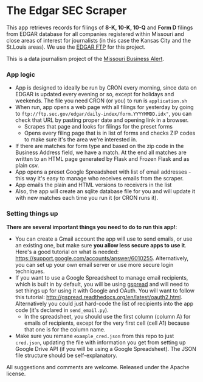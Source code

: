 # The Edgar SEC Scraper

This app retrieves records for filings of **8-K, 10-K, 10-Q** and **Form D** filings from EDGAR database for all companies registered within Missouri and close areas of interest for journalists (in this case the Kansas City and the St.Louis areas). We use the [EDGAR FTP](ftp://ftp.sec.gov/edgar) for this project.

This is a data journalism project of the [Missouri Business Alert](http://www.missouribusinessalert.com).

### App logic

* App is designed to ideally be run by CRON every morning, since data on EDGAR is updated every evening or so, except for holidays and weekends. The file you need CRON (or you) to run is ```application.sh```
* When run, app opens a web page with all filings for yesterday by going to ```ftp://ftp.sec.gov/edgar/daily-index/form.YYYYMMDD.idx"```, you can check that URL by pasting proper date and opening link in a browser.
  * Scrapes that page and looks for filings for the preset forms
  * Opens every filing page that is in list of forms and checks ZIP codes to make sure it's the area we're interested in.
* If there are matches for form type and based on the zip code in the Business Address field, we have a match. At the end all matches are written to an HTML page generated by Flask and Frozen Flask and as plain csv.
* App opens a preset Google Spreadsheet with list of email addresses - this way it's easy to manage who receives emails from the scraper.
* App emails the plain and HTML versions to receivers in the list
* Also, the app will create an sqlite database file for you and will update it with new matches each time you run it (or CRON runs it).


### Setting things up

**There are several important things you need to do to run this app!**:
+ You can create a Gmail account the app will use to send emails, or use an existing one, but make sure **you allow less secure apps to use it**. Here's a good tutorial on what is needed: https://support.google.com/accounts/answer/6010255. Alternatively, you can set up your own email server or use more secure login techniques.
+ If you want to use a Google Spreadsheet to manage email recipients, which is built in by default, you will be using [gspread](https://github.com/burnash/gspread) and will need to set things up for using it with Google and OAuth. You will want to follow this tutorial: http://gspread.readthedocs.org/en/latest/oauth2.html. Alternatively you could just hard-code the list of recipients into the app code (it's declared in ```send_email.py```).
  + In the spreadsheet, you should use the first column (column A) for emails of recipients, except for the very first cell (cell A1) because that one is for the column name.
+ Make sure you remane ```example_cred.json``` from this repo to just ```cred.json```, updating the file with information you get from setting up Google Drive API (if you will be using a Google Spreadsheet). The JSON file structure should be self-explanatory.

All suggestions and comments are welcome. Released under the Apache license.